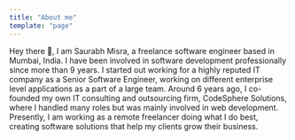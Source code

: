 ```yaml
---
title: "About me"
template: "page"
---
```


Hey there 👋, I am Saurabh Misra, a freelance software engineer based in Mumbai, India. I have been involved in software development professionally since more than 9 years. I started out working for a highly reputed IT company as a Senior Software Engineer, working on different enterprise level applications as a part of a large team. Around 6 years ago, I co-founded my own IT consulting and outsourcing firm, CodeSphere Solutions, where I handled many roles but was mainly involved in web development. Presently, I am working as a remote freelancer doing what I do best, creating software solutions that help my clients grow their business.
